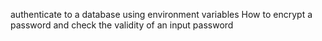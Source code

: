 authenticate to a database using environment variables
How to encrypt a password and check the validity of an input password